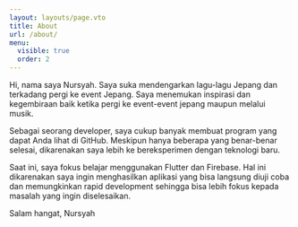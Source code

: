 ```yaml
---
layout: layouts/page.vto
title: About
url: /about/
menu:
  visible: true
  order: 2
---
```

Hi, nama saya Nursyah. Saya suka mendengarkan lagu-lagu Jepang dan terkadang pergi ke event Jepang. Saya menemukan inspirasi dan kegembiraan baik ketika pergi ke event-event jepang maupun melalui musik.

Sebagai seorang developer, saya cukup banyak membuat program yang dapat Anda lihat di GitHub. Meskipun hanya beberapa yang benar-benar selesai, dikarenakan saya lebih ke bereksperimen dengan teknologi baru.

Saat ini, saya fokus belajar menggunakan Flutter dan Firebase. Hal ini dikarenakan saya ingin menghasilkan aplikasi yang bisa langsung diuji coba dan memungkinkan rapid development sehingga bisa lebih fokus kepada masalah yang ingin diselesaikan. 

Salam hangat, Nursyah
